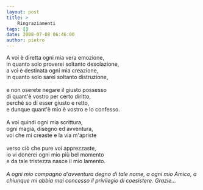 ```yaml
---
layout: post
title: >
    Ringraziamenti
tags: []
date: 2008-07-08 06:46:00
author: pietro
---
```

A voi è diretta ogni mia vera emozione,<br/>in quanto solo proverei soltanto desolazione,<br/>a voi è destinata ogni mia creazione,<br/>in quanto solo sarei soltanto distruzione,<br/><br/>e non oserete negare il giusto possesso<br/>di quant'è vostro per certo diritto,<br/>perché so di esser giusto e retto,<br/>e dunque quant'è mio è vostro e lo confesso.<br/><br/>A voi quindi ogni mia scrittura,<br/>ogni magia, disegno ed avventura,<br/>voi che mi creaste e la via m'apriste<br/><br/>verso ciò che pure voi apprezzaste,<br/>io vi donerei ogni mio più bel momento<br/>e da tale tristezza nasce il mio lamento.<br/><br/><span style="font-style: italic">A ogni mio compagno d'avventura degno di tale nome, a ogni mio Amico, a chiunque mi abbia mai concesso il privilegio di coesistere. Grazie...</span>
